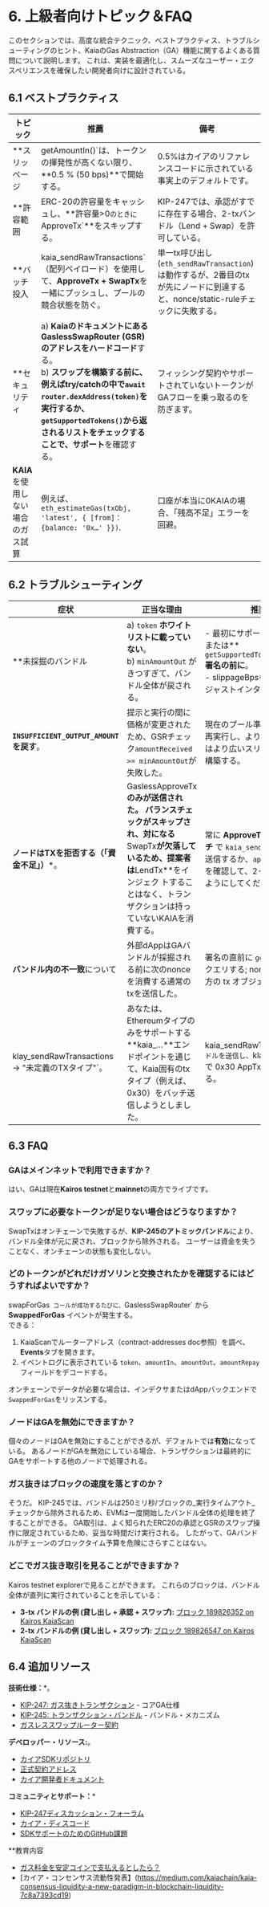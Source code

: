 # 6. 上級者向けトピック＆FAQ

このセクションでは、高度な統合テクニック、ベストプラクティス、トラブルシューティングのヒント、KaiaのGas Abstraction（GA）機能に関するよくある質問について説明します。 これは、実装を最適化し、スムーズなユーザー・エクスペリエンスを確保したい開発者向けに設計されている。

## 6.1 ベストプラクティス

| トピック                  | 推薦                                                                                                                                                                                                                | 備考                                                                                                         |
| --------------------- | ----------------------------------------------------------------------------------------------------------------------------------------------------------------------------------------------------------------- | ---------------------------------------------------------------------------------------------------------- |
| \*\*スリッページ            | getAmountIn()\`は、トークンの揮発性が高くない限り、\*\*0.5 % (50 bps)\*\*で開始する。                                                                                               | 0.5%はカイアのリファレンスコードに示されている事実上のデフォルトです。                                                      |
| \*\*許容範囲              | ERC-20の許容量をキャッシュし、\*\*許容量>0`のときに`ApproveTx\`\*\*をスキップする。                                                                                                                                                          | KIP-247では、承認がすでに存在する場合、2-txバンドル（Lend + Swap）を許可している。                                                       |
| \*\*バッチ投入             | kaia_sendRawTransactions\`（配列ペイロード）を使用して、**ApproveTx + SwapTx**を一緒にプッシュし、プールの競合状態を防ぐ。                                                                                                        | 単一tx呼び出し(`eth_sendRawTransaction`)は動作するが、2番目のtxが先にノードに到達すると、nonce/static-ruleチェックに失敗する。 |
| \*\*セキュリティ            | a) **KaiaのドキュメントにあるGaslessSwapRouter (GSR)のアドレスをハードコード**する。 <br/>b) **スワップを構築する前に、例えばtry/catchの中で`await router.dexAddress(token)`を実行するか、`getSupportedTokens()`から返されるリストをチェックすることで、サポート**を確認する。 | フィッシング契約やサポートされていないトークンがGAフローを乗っ取るのを防ぎます。                                                                  |
| **KAIA**を使用しない場合のガス試算 | 例えば、`eth_estimateGas(txObj, 'latest', { [from]：{balance: '0x…' }})`.                                                                                                                              | 口座が本当に0KAIAの場合、「残高不足」エラーを回避。                                                                               |

## 6.2 トラブルシューティング

| 症状                                                             | 正当な理由                                                                                                                         | 推奨される修正                                                                                                                                |
| -------------------------------------------------------------- | ----------------------------------------------------------------------------------------------------------------------------- | -------------------------------------------------------------------------------------------------------------------------------------- |
| \*\*未採掘のバンドル                                                   | a) `token` **ホワイトリストに載っていない**。 <br/>b) `minAmountOut` がきつすぎて、バンドル全体が戻される。                                                     | - 最初にサポートを確認してください：または\*\* `getSupportedTokens().includes(token)` **署名の前に**。<br/>- slippageBps`を増やすか、`amountIn\`をジャストインタイムで再クオートする。    |
| **`INSUFFICIENT_OUTPUT_AMOUNT` を戻す**。                          | 提示と実行の間に価格が変更されたため、GSRチェック`amountReceived >= minAmountOut`が失敗した。                                                              | 現在のプール準備金で `getAmountIn()` を再実行し、より高い `minAmountOut` またはより広いスリッページで `SwapTx` を再構築する。                                                   |
| **ノードはTXを拒否する（「資金不足」）**\*。                                     | GaslessApproveTx**のみが送信された。 バランスチェックがスキップされ、対になる**SwapTx**が欠落しているため、提案者は**LendTx\*\*をインジェク トすることはなく、トランザクションは持っていないKAIAを消費する。 | 常に **ApproveTx と SwapTx を同じバッチ** で `kaia_sendRawTransactions` 経由で送信するか、`approveRequired == false` を確認して、2-tx バンドルで送信できるようにしてください。      |
| **バンドル内の不一致**について                                              | 外部dAppはGAバンドルが採掘される前に次のnonceを消費する通常のtxを送信した。                                                                                  | 署名の直前に `getTransactionCount()` をクエリする; nonce が移動した場合、両方の tx オブジェクトを再構築する。                                                              |
| klay_sendRawTransactions → "未定義のTXタイプ"\`。 | あなたは、Ethereumタイプのみをサポートする\*\*kaia_…\*\*エンドポイントを通じて、Kaia固有のtxタイプ（例えば、0x30）をバッチ送信しようとしました。                 | kaia_sendRawTransactions` で GA バンドルを送信し、`klay_sendRawTransaction\` で 0x30 AppTx をブロードキャストする。 |

## 6.3 FAQ

### GAはメインネットで利用できますか？

はい、GAは現在**Kairos testnet**と**mainnet**の両方でライブです。

### スワップに必要なトークンが足りない場合はどうなりますか？

SwapTxはオンチェーンで失敗するが、**KIP-245のアトミックバンドル**により、バンドル全体が元に戻され、ブロックから除外される。 ユーザーは資金を失うことなく、オンチェーンの状態も変化しない。

### どのトークンがどれだけガソリンと交換されたかを確認するにはどうすればよいですか？

swapForGas` コールが成功するたびに、`GaslessSwapRouter\` から **SwappedForGas** イベントが発生する。  
できる：

1. KaiaScanでルーターアドレス（contract-addresses doc参照）を調べ、**Events**タブを開きます。
2. イベントログに表示されている `token`、`amountIn`、`amountOut`、`amountRepay` フィールドをデコードする。

オンチェーンでデータが必要な場合は、インデクサまたはdAppバックエンドで`SwappedForGas`をリッスンする。

### ノードはGAを無効にできますか？

個々のノードはGAを無効にすることができるが、デフォルトでは**有効**になっている。 あるノードがGAを無効にしている場合、トランザクションは最終的にGAをサポートする他のノードで処理される。

### ガス抜きはブロックの速度を落とすのか？

そうだ。 KIP-245では、バンドルは250ミリ秒/ブロックの_実行タイムアウト_チェックから除外されるため、EVMは一度開始したバンドル全体の処理を終了することができる。 GA取引は、よく知られたERC20の承認とGSRのスワップ操作に限定されているため、妥当な時間だけ実行される。 したがって、GAバンドルがチェーンのブロックタイム予算を危険にさらすことはない。

### どこでガス抜き取引を見ることができますか？

Kairos testnet explorerで見ることができます。 これらのブロックは、バンドル全体が直列に実行されていることを示している：

- **3-tx バンドルの例 (貸し出し + 承認 + スワップ):** [ブロック 189826352 on Kairos KaiaScan](https://kairos.kaiascan.io/block/189826352?tabId=blockTransactions&page=1)
- **2-tx バンドルの例 (貸し出し + スワップ):** [ブロック 189826547 on Kairos KaiaScan](https://kairos.kaiascan.io/block/189826547?tabId=blockTransactions)

## 6.4 追加リソース

**技術仕様：**\*。

- [KIP-247: ガス抜きトランザクション](https://kips.kaia.io/KIPs/kip-247) - コアGA仕様
- [KIP-245: トランザクション・バンドル](https://kips.kaia.io/KIPs/kip-245) - バンドル・メカニズム
- [ガスレススワップルーター契約](https://github.com/kaiachain/kaia/blob/v2.0.3/contracts/contracts/system_contracts/kip247/GaslessSwapRouter.sol)

**デベロッパー・リソース:**。

- [カイアSDKリポジトリ](https://github.com/kaiachain/kaia-sdk)
- [正式契約アドレス](https://docs.kaia.io/references/contract-addresses/)
- [カイア開発者ドキュメント](https://docs.kaia.io/)

**コミュニティとサポート：**\*

- [KIP-247ディスカッション・フォーラム](https://devforum.kaia.io/t/discussion-on-kip-247/8089)
- [カイア・ディスコード](https://discord.gg/kaiachain)
- [SDKサポートのためのGitHub課題](https://github.com/kaiachain/kaia-sdk/issues)

\*\*教育内容

- [ガス料金を安定コインで支払えるとしたら？](https://medium.com/kaiachain/pay-for-gas-fees-with-any-token-a-deep-dive-into-kaias-trustless-gas-abstraction-d670355a096b)
- [カイア・コンセンサス流動性発表】(https://medium.com/kaiachain/kaia-consensus-liquidity-a-new-paradigm-in-blockchain-liquidity-7c8a7393cd19)